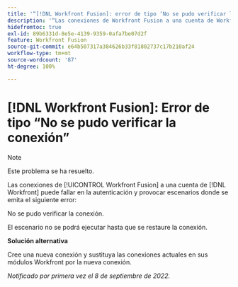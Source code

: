 ```yaml
---
title: '“[!DNL Workfront Fusion]: error de tipo ‘No se pudo verificar la conexión’”'
description: '“Las conexiones de Workfront Fusion a una cuenta de Workfront pueden fallar en la autenticación y provocar escenarios que emitan el siguiente error: No se pudo verificar la conexión”.'
hidefromtoc: true
exl-id: 89b6331d-8e5e-4139-9359-0afa7be07d2f
feature: Workfront Fusion
source-git-commit: e64b507317a384626b33f81802737c17b210af24
workflow-type: tm+mt
source-wordcount: '87'
ht-degree: 100%

---
```


# [!DNL Workfront Fusion]: Error de tipo “No se pudo verificar la conexión”

>[!NOTE]
>
>Este problema se ha resuelto.

<!--This article is live by request for the workaround-->

Las conexiones de [!UICONTROL Workfront Fusion] a una cuenta de [!DNL Workfront] puede fallar en la autenticación y provocar escenarios donde se emita el siguiente error:

No se pudo verificar la conexión.

El escenario no se podrá ejecutar hasta que se restaure la conexión.

**Solución alternativa**

Cree una nueva conexión y sustituya las conexiones actuales en sus módulos Workfront por la nueva conexión.

_Notificado por primera vez el 8 de septiembre de 2022._
